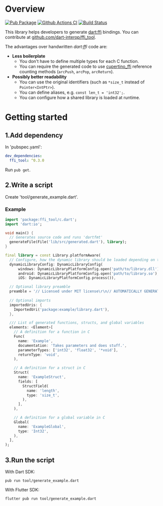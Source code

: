 # Overview
[![Pub Package](https://img.shields.io/pub/v/ffi_tool.svg)](https://pub.dartlang.org/packages/ffi_tool)
[![Github Actions CI](https://github.com/dart-interop/ffi_tool/workflows/Dart%20CI/badge.svg)](https://github.com/dart-interop/ffi_tool/actions?query=workflow%3A%22Dart+CI%22)
[![Build Status](https://travis-ci.org/dart-interop/ffi_tool.svg?branch=master)](https://travis-ci.org/dart-interop/ffi_tool)

This library helps developers to generate [dart:ffi](https://dart.dev/guides/libraries/c-interop)
bindings. You can contribute at [github.com/dart-interop/ffi_tool](https://github.com/dart-interop/ffi_tool).

The advantages over handwritten _dart:ffi_ code are:
  * __Less boilerplate__
    * You don't have to define multiple types for each C function.
    * You can require the generated code to use [cupertino_ffi](https://pub.dev/packages/cupertino_ffi)
      reference counting methods (`arcPush`, `arcPop`, `arcReturn`).
  * __Possibly better readability__
    * You can use the original identifiers (such as `*size_t` instead of `Pointer<IntPtr>`).
    * You can define aliases, e.g. `const len_t = 'int32';`.
    * You can configure how a shared library is loaded at runtime.

# Getting started
## 1.Add dependency
In 'pubspec.yaml':
```yaml
dev_dependencies:
  ffi_tool: ^0.3.0
```

Run `pub get`.

## 2.Write a script
Create 'tool/generate_example.dart'.

### Example

```dart
import 'package:ffi_tool/c.dart';
import 'dart:io';

void main() {
  // Generates source code and runs 'dartfmt'
  generateFile(File('lib/src/generated.dart'), library);
}

final library = const Library.platformAware(
  // Configure, how the dynamic library should be loaded depending on the platform
  dynamicLibraryConfig: DynamicLibraryConfig(
      windows: DynamicLibraryPlatformConfig.open('path/to/library.dll'),
      android: DynamicLibraryPlatformConfig.open('path/to/library.so'),
      iOS: DynamicLibraryPlatformConfig.process()),

  // Optional library preamble
  preamble = '// Licensed under MIT license\r\n// AUTOMATICALLY GENERATED. DO NOT EDIT.'
  
  // Optional imports
  importedUris: {
    ImportedUri('package:example/library.dart'),
  },

  /// List of generated functions, structs, and global variables
  elements: <Element>[
    // A definition for a function in C
    Func(
      name: 'Example',
      documentation: 'Takes parameters and does stuff.',
      parameterTypes: ['int32', 'float32', '*void'],
      returnType: 'void',
    ),

    // A definition for a struct in C
    Struct(
      name: 'ExampleStruct',
      fields: [
        StructField(
          name: 'length',
          type: 'size_t',
        ),
      ],
    ),

    // A definition for a global variable in C
    Global(
      name: 'ExampleGlobal',
      type: 'Int32',
    ),
  ],
);
```

## 3.Run the script
With Dart SDK:
```
pub run tool/generate_example.dart
```

With Flutter SDK:
```
flutter pub run tool/generate_example.dart
```
